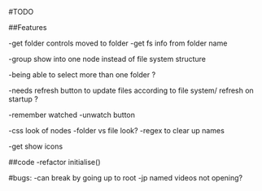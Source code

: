 #TODO

##Features

-get folder controls moved to folder
  -get fs info from folder name

  -group show into one node instead of file system structure

-being able to select more than one folder ?

-needs refresh button to update files according to file system/ refresh on startup ?

-remember watched
  -unwatch button

-css look of nodes
  -folder vs file look?
-regex to clear up names

-get show icons

##code
-refactor initialise()



#bugs:
-can break by going up to root
-jp named videos not opening?
